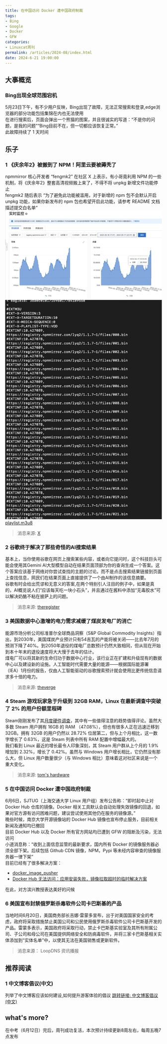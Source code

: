 ```yaml
---
title: 在中国访问 Docker 遭中国政府制裁
tags: 
- Bing
- Google
- Docker
- GFW
categories: 
- Linuxcat周刊
permalink: /articles/2024-08/index.html
date: 2024-6-21 19:00:00
---
```

## 大事概览
### Bing出现全球范围宕机
5月23日下午，有不少用户反映，Bing出现了故障，无法正常搜索和登录,edge浏览器的部分功能包括集锦在内也无法使用         
在进行搜索后，页面会弹出一个熊猫的图案，并且很诚实的写道：“不是你的问题，是我的问题”“Bing目前不在，但一切都应该恢复正常。”      
此故障持续了 1 天时间

## 乐子
### 1 《庆余年2》被搬到了 NPM！阿里云要被薅秃了
npmmirror 核心开发者 “fengmk2” 在社区 X 上表示，有小哥竟利用 NPM 的一些机制，将《庆余年2》整套高清视频搬上来了，不得不将 unpkg 新增文件功能停止     
fengmk2 随后表示 “为了避免此功能被滥用，对于新增的 npm 包不会默认开启 unpkg 功能，如果你新发布的 npm 包也希望开启此功能，请参考 README 文档描述提交白名单“
![为了无法计算的损失1](/docs/assets/2024/08/GNytLfkXQAA8GMf.jfif "为了无法计算的损失1")     
![为了无法计算的损失2](/docs/assets/2024/08/GNyuFo1WAAAAkQa.jfif "为了无法计算的损失2")     
[playlist.m3u8](/docs/assets/2024/08/playlist.m3u8)     
> 消息来源: [X](https://x.com/fengmk2/status/1791498406923215020)

### 2 谷歌终于解决了那些奇怪的AI搜索结果
基本上，当你使用谷歌在网页上搜索某些内容，或者向它提问时，这个科技巨头可能会使用其Gemini AI大型模型自动在结果页面顶部为你的查询生成一个答案。这个答案应该基于网络对你尝试查找的主题的讨论。而不是点击搜索结果链接到页面上查找信息，网民们在结果页面上直接提供了一个由AI制作的该信息摘要。   
谷歌有时会给出荒谬和无意义的答案,在两个特别引人注目的例子中，如果是真的，AI概览说人们“应该每天吃一块小石头”，并且通过在酱料中添加“无毒胶水”可以解决奶酪不粘在披萨上的问题。
> 消息来源: [theregister](https://www.theregister.com/2024/05/31/google_ai_search_update/)

### 3 美国数据中心激增的电力需求减缓了煤炭发电厂的消亡
能源市场分析公司标准普尔全球商品洞察（S&P Global Commodity Insights）指出，到2030年，美国煤炭产业预计只有54吉瓦的产能将被关闭——比去年7月的预测下降了40%。到2050年退役的煤电厂总数预计仍然大致相同，但从现在开始到本十年末的退役速度将大大慢于去年的估计。   
煤电厂可以将其新的生命归功于数据中心行业，该行业正在扩建和升级现有的数据中心以及建设新的设施。人工智能时代需要大量的能源——根据国际能源署（IEA）1月份的报告，仅由人工智能驱动的谷歌搜索预计就会使用比更传统信息请求多十倍的电力。
> 消息来源: [theverge](https://www.theregister.com/2024/05/31/datacenter_power_crunch/)

### 4 Steam 游戏玩家急于升级到 32GB RAM，Linux 在最新调查中突破了 2% 的用户份额里程碑
Steam刚刚发布了其[月度硬件调查](https://store.steampowered.com/hwsurvey/Steam-Hardware-Software-Survey-Welcome-to-Steam)，其中有一些值得注意的趋势值得评论。虽然大多数 Steam 用户拥有 16GB 的 RAM （47.08%），但也有很多人正在迅速迁移到 32GB。拥有 32GB 的用户仍然以 28.72% 位居第二，但与上个月相比，这一数字增长了 0.63%，这是 Steam 列表中所有 RAM 配置中增幅最大的。   
我们看到 Linux 最近的增长最令人印象深刻，其 Steam 用户群从上个月的 1.9% 增加到 2.32%，增长了 0.42%。虽然与 Windows 用户增长相比，它仍然没有那么大，但 Linux 用户数量很少（与 Windows 相比）意味着这对社区来说是一个重大变化。
> 消息来源: [tom's hardware](https://www.tomshardware.com/video-games/pc-gaming/steam-gamers-hurry-to-upgrade-to-32gb-ram-and-linux-breaks-above-2-user-share-milestone-in-latest-survey)

### 5 在中国访问 Docker 遭中国政府制裁
6月6日，SJTUG（上海交通大学 Linux 用户组）发布公告称：“即时起中止对 Docker Hub 仓库的镜像。Docker 相关工具默认会自动处理失效镜像的回退，如果对官方源有访问困难问题，建议尝试使用其他仍在服务的镜像源。”     
晚些时候，南京大学开源镜像站的 Docker Hub 镜像也宣布停止服务，目前相关新闻及通知均已撤回   
目前 Docker Hub 以及 Docker 所有官方网站均已遭到 GFW 的阻断及污染，无法访问     
小道消息称：“收到上面信息监管的最新要求，国内所有 Docker 的镜像服务器必须全部下架。后续包括 Github CDN 镜像，NPM，Pypi 等未经内容审查的镜像服务器一律下架”      
目前已经有了很多解决方案：
* [docker_image_pusher](https://github.com/tech-shrimp/docker_image_pusher)
* [Docker Hub 无法访问：应用安装失败，镜像拉取超时的临时解决方案](https://bbs.fit2cloud.com/t/topic/5886)

在此，对方滨兴教授表达美好的问候

### 6 美国宣布封禁俄罗斯杀毒软件公司卡巴斯基的产品
当地时间6月20日，美国商务部长吉娜·雷蒙多宣布，出于对美国国家安全的考虑，政府将采取措施禁止美国公司和公民使用俄罗斯杀毒软件公司卡巴斯基开发的产品。雷蒙多表示，美国政府将采取行动，禁止卡巴斯基实验室及其所有附属公司、子公司和母公司在美国提供网络安全和防病毒软件，并将三家卡巴斯基相关实体添加到“实体名单”中，以使其无法在美国销售或更新软件。
> 消息来源： LoopDNS 资讯播报










## 推荐阅读

### 1 中文博客倡议(中文)
列举了中文博客应该如何建设,如何提升游客体验的倡议
[跳转链接: 中文博客倡议(中文)](https://github.com/HowieHz/chinese-blog-guidelines)


## what's more?
在中考（6月12日）完后，周刊成功复活，本次预计持续更新8周左右，每周五晚7点发布